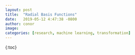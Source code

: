 ```yaml
---
layout: post
title:  "Radial Basis Functions"
date:   2019-05-12 4:47:38 -0800
author: conor
image: 
categories: [research, machine learning, transformation]
---
```

{:toc}

